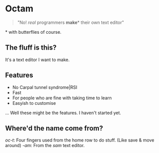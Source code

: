 # Octam
> "No! *real* programmers **make**\* their own text editor" 

\* with butterflies of course.
## The fluff is this?
It's a text editor I want to make.
## Features
* No Carpal tunnel syndrome|RSI
* Fast
* For people who are fine with taking time to learn
* Easyish to customise

... Well these might be the features. I haven't started yet.
## Where'd the name come from?
*oc-t*: Four fingers used from the home row to do stuff. (Like save & move around)
*-am*: From the *sam* text editor.
